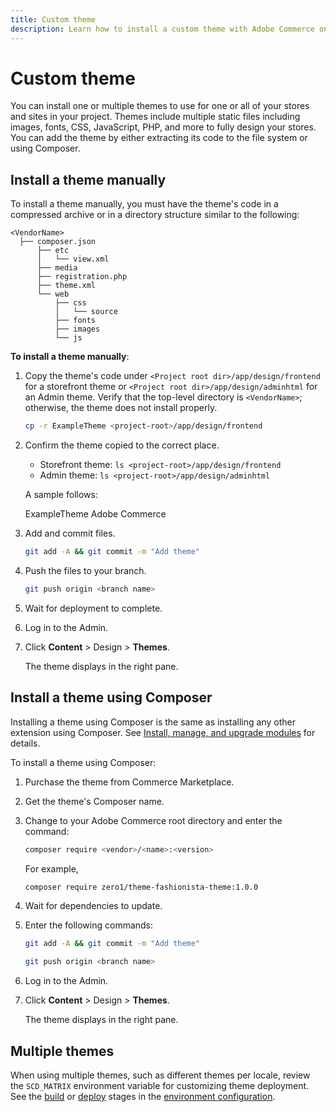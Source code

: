 ```yaml
---
title: Custom theme
description: Learn how to install a custom theme with Adobe Commerce on cloud infrastructure.
---
```


# Custom theme

You can install one or multiple themes to use for one or all of your stores and sites in your project. Themes include multiple static files including images, fonts, CSS, JavaScript, PHP, and more to fully design your stores. You can add the theme by either extracting its code to the file system or using Composer.

## Install a theme manually

To install a theme manually, you must have the theme's code in a compressed archive or in a directory structure similar to the following:

```text
<VendorName>
  ├── composer.json
      ├── etc
      │   └── view.xml
      ├── media
      ├── registration.php
      ├── theme.xml
      └── web
          ├── css
          │   └── source
          ├── fonts
          ├── images
          └── js
```

**To install a theme manually**:

1. Copy the theme's code under `<Project root dir>/app/design/frontend` for a storefront theme or `<Project root dir>/app/design/adminhtml` for an Admin theme. Verify that the top-level directory is `<VendorName>`; otherwise, the theme does not install properly.

   ```bash
   cp -r ExampleTheme <project-root>/app/design/frontend
   ```

1. Confirm the theme copied to the correct place.

   *  Storefront theme: `ls <project-root>/app/design/frontend`
   *  Admin theme: `ls <project-root>/app/design/adminhtml`

   A sample follows:

      ExampleTheme Adobe Commerce

1. Add and commit files.

   ```bash
   git add -A && git commit -m "Add theme"
   ```

1. Push the files to your branch.

   ```bash
   git push origin <branch name>
   ```

1. Wait for deployment to complete.
1. Log in to the Admin.
1. Click **Content** > Design > **Themes**.

   The theme displays in the right pane.

## Install a theme using Composer

Installing a theme using Composer is the same as installing any other extension using Composer. See [Install, manage, and upgrade modules](extensions.md) for details.

To install a theme using Composer:

1. Purchase the theme from Commerce Marketplace.
1. Get the theme's Composer name.
1. Change to your Adobe Commerce root directory and enter the command:

   ```bash
   composer require <vendor>/<name>:<version>
   ```

   For example,

   ```bash
   composer require zero1/theme-fashionista-theme:1.0.0
   ```

1. Wait for dependencies to update.
1. Enter the following commands:

   ```bash
   git add -A && git commit -m "Add theme"
   ```

   ```bash
   git push origin <branch name>
   ```

1. Log in to the Admin.
1. Click **Content** > Design > **Themes**.

   The theme displays in the right pane.

## Multiple themes

When using multiple themes, such as different themes per locale, review the `SCD_MATRIX` environment variable for customizing theme deployment. See the [build](../environment/variables-build.md#scd_matrix) or [deploy](../environment/variables-deploy.md#scd_matrix) stages in the [environment configuration](../environment/configure-env-yaml.md).
